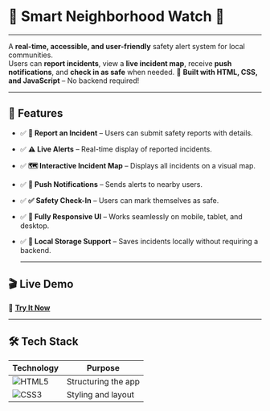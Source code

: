  
# 🚨 Smart Neighborhood Watch 🏡

---
A **real-time, accessible, and user-friendly** safety alert system for local communities.  
Users can **report incidents**, view a **live incident map**, receive **push notifications**, and **check in as safe** when needed. 
🚀 **Built with HTML, CSS, and JavaScript** – No backend required!

---
## 🌟 Features
- ✅ **📢 Report an Incident** – Users can submit safety reports with details.
- ✅ **⚠️ Live Alerts** – Real-time display of reported incidents.
- ✅ **🗺️ Interactive Incident Map** – Displays all incidents on a visual map.
- ✅ **🔔 Push Notifications** – Sends alerts to nearby users.
- ✅ **✅ Safety Check-In** – Users can mark themselves as safe.
- ✅ **📱 Fully Responsive UI** – Works seamlessly on mobile, tablet, and desktop.
- ✅ **💾 Local Storage Support** – Saves incidents locally without requiring a backend.

  ---
## 🎬 Live Demo 

🔗 **[Try It Now](https://your-github-username.github.io/community-safety-alert/)**  

---
## 🛠 Tech Stack 
| Technology | Purpose |
|------------|---------|
| ![HTML5](https://img.shields.io/badge/HTML5-E34F26?style=for-the-badge&logo=html5&logoColor=white) | Structuring the app |
| ![CSS3](https://img.shields.io/badge/CSS3-1572B6?style=for-the-badge&logo=css3&logoColor=white) | Styling and layout |
